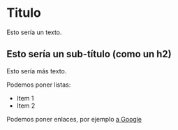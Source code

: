 # Titulo

Esto sería un texto.

## Esto sería un sub-título (como un h2)

Esto sería más texto.

Podemos poner listas:

- Item 1
- Item 2

Podemos poner enlaces, por ejemplo [a Google](https://google.es)